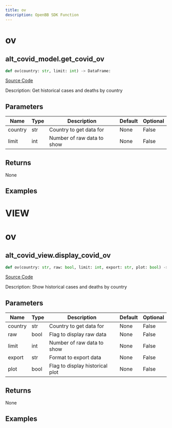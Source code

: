 ```yaml
---
title: ov
description: OpenBB SDK Function
---
```

# ov

## alt_covid_model.get_covid_ov

```python
def ov(country: str, limit: int) -> DataFrame:
```
[Source Code](https://github.com/OpenBB-finance/OpenBBTerminal/tree/main/openbb_terminal/alternative/covid/covid_model.py#L98)

Description: Get historical cases and deaths by country

## Parameters

| Name | Type | Description | Default | Optional |
| ---- | ---- | ----------- | ------- | -------- |
| country | str | Country to get data for | None | False |
| limit | int | Number of raw data to show | None | False |

## Returns

None

## Examples




# VIEW

# ov

## alt_covid_view.display_covid_ov

```python
def ov(country: str, raw: bool, limit: int, export: str, plot: bool) -> None:
```
[Source Code](https://github.com/OpenBB-finance/OpenBBTerminal/tree/main/openbb_terminal/alternative/covid/covid_view.py#L131)

Description: Show historical cases and deaths by country

## Parameters

| Name | Type | Description | Default | Optional |
| ---- | ---- | ----------- | ------- | -------- |
| country | str | Country to get data for | None | False |
| raw | bool | Flag to display raw data | None | False |
| limit | int | Number of raw data to show | None | False |
| export | str | Format to export data | None | False |
| plot | bool | Flag to display historical plot | None | False |

## Returns

None

## Examples

